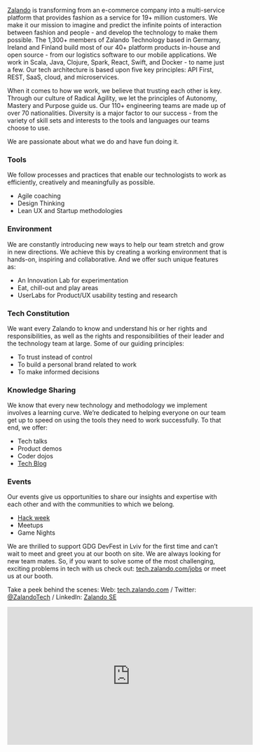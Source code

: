 [Zalando](http://zln.do/2bHWAvA) is transforming from an e-commerce company into a multi-service platform that provides fashion as a service for 19+ million customers. We make it our mission to imagine and predict the infinite points of interaction between fashion and people - and develop the technology to make them possible. The 1,300+ members of Zalando Technology based in Germany, Ireland and Finland build most of our 40+ platform products in-house and open source - from our logistics software to our mobile applications. We work in Scala, Java, Clojure, Spark, React, Swift, and Docker - to name just a few. Our tech architecture is based upon five key principles: API First, REST, SaaS, cloud, and microservices.

When it comes to how we work, we believe that trusting each other is key. Through our culture of Radical Agility, we let the principles of Autonomy, Mastery and Purpose guide us. Our 110+ engineering teams are made up of over 70 nationalities. Diversity is a major factor to our success - from the variety of skill sets and interests to the tools and languages our teams choose to use.

We are passionate about what we do and have fun doing it.


### Tools
We follow processes and practices that enable our technologists to work as efficiently, creatively and meaningfully as possible.
* Agile coaching
* Design Thinking
* Lean UX and Startup methodologies


### Environment
We are constantly introducing new ways to help our team stretch and grow in new directions. We achieve this by creating a working environment that is hands-on, inspiring and collaborative. And we offer such unique features as:
* An Innovation Lab for experimentation
* Eat, chill-out and play areas
* UserLabs for Product/UX usability testing and research


### Tech Constitution
We want every Zalando to know and understand his or her rights and responsibilities, as well as the rights and responsibilities of their leader and the technology team at large. Some of our guiding principles:
* To trust instead of control
* To build a personal brand related to work
* To make informed decisions


### Knowledge Sharing
We know that every new technology and methodology we implement involves a learning curve. We’re dedicated to helping everyone on our team get up to speed on using the tools they need to work successfully. To that end, we offer:
* Tech talks
* Product demos
* Coder dojos
* [Tech Blog](http://zln.do/2cvSahr)


### Events
Our events give us opportunities to share our insights and expertise with each other and with the communities to which we belong.
* [Hack week](https://www.youtube.com/watch?v=hl0dNw7CISY)
* Meetups
* Game Nights

We are thrilled to support GDG DevFest in Lviv for the first time and can’t wait to meet and greet you at our booth on site. We are always looking for new team mates. So, if you want to solve some of the most challenging, exciting problems in tech with us check out: [tech.zalando.com/jobs](http://zln.do/2c0jFwM) or meet us at our booth.

Take a peek behind the scenes:
Web: [tech.zalando.com](http://zln.do/2c0jFwM) / Twitter: [@ZalandoTech](http://zln.do/2c0jFwM) / LinkedIn: [Zalando SE](https://www.linkedin.com/company/zalando)

<div class="videoWrapper">
<iframe width="560" height="315" src="https://www.youtube.com/embed/_kv_7scZ0E8" frameborder="0" allowfullscreen></iframe>
</div>
